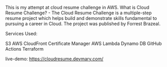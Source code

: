 This is my attempt at cloud resume challenge in AWS. What is Cloud Resume Challenge? - The Cloud Resume Challenge is a multiple-step resume project which helps build and demonstrate skills fundamental to pursuing a career in Cloud. The project was published by Forrest Brazeal.

Services Used:

S3
AWS CloudFront
Certificate Manager
AWS Lambda
Dynamo DB
GitHub Actions
Terraform


live-demo: https://cloudresume.devmary.com/
